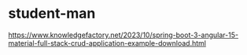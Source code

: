 # student-man
https://www.knowledgefactory.net/2023/10/spring-boot-3-angular-15-material-full-stack-crud-application-example-download.html
